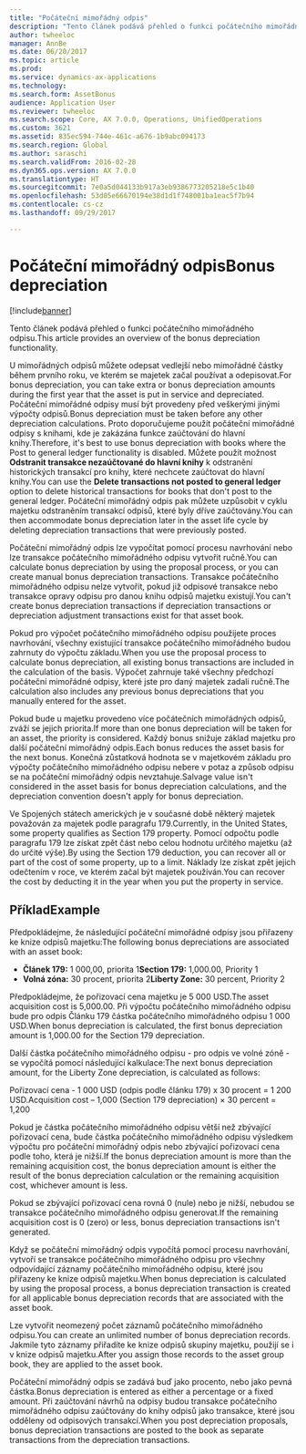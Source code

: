 ```yaml
---
title: "Počáteční mimořádný odpis"
description: "Tento článek podává přehled o funkci počátečního mimořádného odpisu."
author: twheeloc
manager: AnnBe
ms.date: 06/20/2017
ms.topic: article
ms.prod: 
ms.service: dynamics-ax-applications
ms.technology: 
ms.search.form: AssetBonus
audience: Application User
ms.reviewer: twheeloc
ms.search.scope: Core, AX 7.0.0, Operations, UnifiedOperations
ms.custom: 3621
ms.assetid: 835ec594-744e-461c-a676-1b9abc094173
ms.search.region: Global
ms.author: saraschi
ms.search.validFrom: 2016-02-28
ms.dyn365.ops.version: AX 7.0.0
ms.translationtype: HT
ms.sourcegitcommit: 7e0a5d044133b917a3eb9386773205218e5c1b40
ms.openlocfilehash: 53d05e66670194e38d1d1f748001ba1eac5f7b94
ms.contentlocale: cs-cz
ms.lasthandoff: 09/29/2017

---
```


# <a name="bonus-depreciation"></a><span data-ttu-id="5ba80-103">Počáteční mimořádný odpis</span><span class="sxs-lookup"><span data-stu-id="5ba80-103">Bonus depreciation</span></span>

[!include[banner](../includes/banner.md)]


<span data-ttu-id="5ba80-104">Tento článek podává přehled o funkci počátečního mimořádného odpisu.</span><span class="sxs-lookup"><span data-stu-id="5ba80-104">This article provides an overview of the bonus depreciation functionality.</span></span>

<span data-ttu-id="5ba80-105">U mimořádných odpisů můžete odepsat vedlejší nebo mimořádné částky během prvního roku, ve kterém se majetek začal používat a odepisovat.</span><span class="sxs-lookup"><span data-stu-id="5ba80-105">For bonus depreciation, you can take extra or bonus depreciation amounts during the first year that the asset is put in service and depreciated.</span></span> <span data-ttu-id="5ba80-106">Počáteční mimořádné odpisy musí být provedeny před veškerými jinými výpočty odpisů.</span><span class="sxs-lookup"><span data-stu-id="5ba80-106">Bonus depreciation must be taken before any other depreciation calculations.</span></span> <span data-ttu-id="5ba80-107">Proto doporučujeme použít počáteční mimořádné odpisy s knihami, kde je zakázána funkce zaúčtování do hlavní knihy.</span><span class="sxs-lookup"><span data-stu-id="5ba80-107">Therefore, it's best to use bonus depreciation with books where the Post to general ledger functionality is disabled.</span></span> <span data-ttu-id="5ba80-108">Můžete použít možnost **Odstranit transakce nezaúčtované do hlavní knihy** k odstranění historických transakcí pro knihy, které nechcete zaúčtovat do hlavní knihy.</span><span class="sxs-lookup"><span data-stu-id="5ba80-108">You can use the **Delete transactions not posted to general ledger** option to delete historical transactions for books that don't post to the general ledger.</span></span> <span data-ttu-id="5ba80-109">Počáteční mimořádný odpis pak můžete uzpůsobit v cyklu majetku odstraněním transakcí odpisů, které byly dříve zaúčtovány.</span><span class="sxs-lookup"><span data-stu-id="5ba80-109">You can then accommodate bonus depreciation later in the asset life cycle by deleting depreciation transactions that were previously posted.</span></span> 

<span data-ttu-id="5ba80-110">Počáteční mimořádný odpis lze vypočítat pomocí procesu navrhování nebo lze transakce počátečního mimořádného odpisu vytvořit ručně.</span><span class="sxs-lookup"><span data-stu-id="5ba80-110">You can calculate bonus depreciation by using the proposal process, or you can create manual bonus depreciation transactions.</span></span> <span data-ttu-id="5ba80-111">Transakce počátečního mimořádného odpisu nelze vytvořit, pokud již odpisové transakce nebo transakce opravy odpisu pro danou knihu odpisů majetku existují.</span><span class="sxs-lookup"><span data-stu-id="5ba80-111">You can't create bonus depreciation transactions if depreciation transactions or depreciation adjustment transactions exist for that asset book.</span></span>

<span data-ttu-id="5ba80-112">Pokud pro výpočet počátečního mimořádného odpisu použijete proces navrhování, všechny existující transakce počátečního mimořádného budou zahrnuty do výpočtu základu.</span><span class="sxs-lookup"><span data-stu-id="5ba80-112">When you use the proposal process to calculate bonus depreciation, all existing bonus transactions are included in the calculation of the basis.</span></span> <span data-ttu-id="5ba80-113">Výpočet zahrnuje také všechny předchozí počáteční mimořádné odpisy, které jste pro daný majetek zadali ručně.</span><span class="sxs-lookup"><span data-stu-id="5ba80-113">The calculation also includes any previous bonus depreciations that you manually entered for the asset.</span></span> 

<span data-ttu-id="5ba80-114">Pokud bude u majetku provedeno více počátečních mimořádných odpisů, zváží se jejich priorita.</span><span class="sxs-lookup"><span data-stu-id="5ba80-114">If more than one bonus depreciation will be taken for an asset, the priority is considered.</span></span> <span data-ttu-id="5ba80-115">Každý bonus snižuje základ majetku pro další počáteční mimořádný odpis.</span><span class="sxs-lookup"><span data-stu-id="5ba80-115">Each bonus reduces the asset basis for the next bonus.</span></span> <span data-ttu-id="5ba80-116">Konečná zůstatková hodnota se v majetkovém základu pro výpočty počátečního mimořádného odpisu nebere v potaz a způsob odpisu se na počáteční mimořádný odpis nevztahuje.</span><span class="sxs-lookup"><span data-stu-id="5ba80-116">Salvage value isn't considered in the asset basis for bonus depreciation calculations, and the depreciation convention doesn't apply for bonus depreciation.</span></span> 

<span data-ttu-id="5ba80-117">Ve Spojených státech amerických je v současné době některý majetek považován za majetek podle paragrafu 179.</span><span class="sxs-lookup"><span data-stu-id="5ba80-117">Currently, in the United States, some property qualifies as Section 179 property.</span></span> <span data-ttu-id="5ba80-118">Pomocí odpočtu podle paragrafu 179 lze získat zpět část nebo celou hodnotu určitého majetku (až do určité výše).</span><span class="sxs-lookup"><span data-stu-id="5ba80-118">By using the Section 179 deduction, you can recover all or part of the cost of some property, up to a limit.</span></span> <span data-ttu-id="5ba80-119">Náklady lze získat zpět jejich odečtením v roce, ve kterém začal být majetek používán.</span><span class="sxs-lookup"><span data-stu-id="5ba80-119">You can recover the cost by deducting it in the year when you put the property in service.</span></span>

## <a name="example"></a><span data-ttu-id="5ba80-120">Příklad</span><span class="sxs-lookup"><span data-stu-id="5ba80-120">Example</span></span>
<span data-ttu-id="5ba80-121">Předpokládejme, že následující počáteční mimořádné odpisy jsou přiřazeny ke knize odpisů majetku:</span><span class="sxs-lookup"><span data-stu-id="5ba80-121">The following bonus depreciations are associated with an asset book:</span></span>

-   <span data-ttu-id="5ba80-122">**Článek 179:** 1 000,00, priorita 1</span><span class="sxs-lookup"><span data-stu-id="5ba80-122">**Section 179:** 1,000.00, Priority 1</span></span>
-   <span data-ttu-id="5ba80-123">**Volná zóna:** 30 procent, priorita 2</span><span class="sxs-lookup"><span data-stu-id="5ba80-123">**Liberty Zone:** 30 percent, Priority 2</span></span>

<span data-ttu-id="5ba80-124">Předpokládejme, že pořizovací cena majetku je 5 000 USD.</span><span class="sxs-lookup"><span data-stu-id="5ba80-124">The asset acquisition cost is 5,000.00.</span></span> <span data-ttu-id="5ba80-125">Při výpočtu počátečního mimořádného odpisu bude pro odpis Článku 179 částka počátečního mimořádného odpisu 1 000 USD.</span><span class="sxs-lookup"><span data-stu-id="5ba80-125">When bonus depreciation is calculated, the first bonus depreciation amount is 1,000.00 for the Section 179 depreciation.</span></span> 

<span data-ttu-id="5ba80-126">Další částka počátečního mimořádného odpisu - pro odpis ve volné zóně - se vypočítá pomocí následující kalkulace:</span><span class="sxs-lookup"><span data-stu-id="5ba80-126">The next bonus depreciation amount, for the Liberty Zone depreciation, is calculated as follows:</span></span> 

<span data-ttu-id="5ba80-127">Pořizovací cena - 1 000 USD (odpis podle článku 179) x 30 procent = 1 200 USD.</span><span class="sxs-lookup"><span data-stu-id="5ba80-127">Acquisition cost – 1,000 (Section 179 depreciation) × 30 percent = 1,200</span></span> 

<span data-ttu-id="5ba80-128">Pokud je částka počátečního mimořádného odpisu větší než zbývající pořizovací cena, bude částka počátečního mimořádného odpisu výsledkem výpočtu pro počáteční mimořádný odpis nebo zbývající pořizovací cena podle toho, která je nižší.</span><span class="sxs-lookup"><span data-stu-id="5ba80-128">If the bonus depreciation amount is more than the remaining acquisition cost, the bonus depreciation amount is either the result of the bonus depreciation calculation or the remaining acquisition cost, whichever amount is less.</span></span> 

<span data-ttu-id="5ba80-129">Pokud se zbývající pořizovací cena rovná 0 (nule) nebo je nižší, nebudou se transakce počátečního mimořádného odpisu generovat.</span><span class="sxs-lookup"><span data-stu-id="5ba80-129">If the remaining acquisition cost is 0 (zero) or less, bonus depreciation transactions isn't generated.</span></span> 

<span data-ttu-id="5ba80-130">Když se počáteční mimořádný odpis vypočítá pomocí procesu navrhování, vytvoří se transakce počátečního mimořádného odpisu pro všechny odpovídající záznamy počátečního mimořádného odpisu, které jsou přiřazeny ke knize odpisů majetku.</span><span class="sxs-lookup"><span data-stu-id="5ba80-130">When bonus depreciation is calculated by using the proposal process, a bonus depreciation transaction is created for all applicable bonus depreciation records that are associated with the asset book.</span></span> 

<span data-ttu-id="5ba80-131">Lze vytvořit neomezený počet záznamů počátečního mimořádného odpisu.</span><span class="sxs-lookup"><span data-stu-id="5ba80-131">You can create an unlimited number of bonus depreciation records.</span></span> <span data-ttu-id="5ba80-132">Jakmile tyto záznamy přiřadíte ke knize odpisů skupiny majetku, použijí se i v knize odpisů majetku.</span><span class="sxs-lookup"><span data-stu-id="5ba80-132">After you assign those records to the asset group book, they are applied to the asset book.</span></span> 

<span data-ttu-id="5ba80-133">Počáteční mimořádný odpis se zadává buď jako procento, nebo jako pevná částka.</span><span class="sxs-lookup"><span data-stu-id="5ba80-133">Bonus depreciation is entered as either a percentage or a fixed amount.</span></span> <span data-ttu-id="5ba80-134">Při zaúčtování návrhů na odpisy budou transakce počátečního mimořádného odpisu zaúčtovány do knihy odpisů jako transakce, které jsou odděleny od odpisových transakcí.</span><span class="sxs-lookup"><span data-stu-id="5ba80-134">When you post depreciation proposals, bonus depreciation transactions are posted to the book as separate transactions from the depreciation transactions.</span></span>




